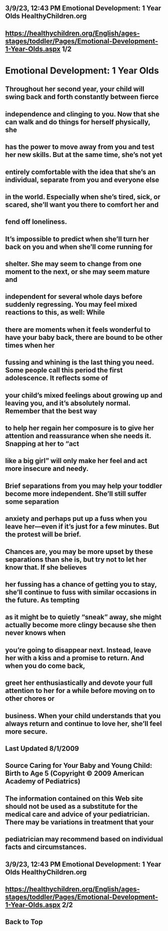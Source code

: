 ## 3/9/23, 12:43 PM Emotional Development: 1 Year Olds HealthyChildren.org 

## https://healthychildren.org/English/ages-stages/toddler/Pages/Emotional-Development-1-Year-Olds.aspx 1/2 

# Emotional Development: 1 Year Olds 

## Throughout her second year, your child will swing back and forth constantly between fierce 

## independence and clinging to you. Now that she can walk and do things for herself physically, she 

## has the power to move away from you and test her new skills. But at the same time, she’s not yet 

## entirely comfortable with the idea that she’s an individual, separate from you and everyone else 

## in the world. Especially when she’s tired, sick, or scared, she’ll want you there to comfort her and 

## fend off loneliness. 

## It’s impossible to predict when she’ll turn her back on you and when she’ll come running for 

## shelter. She may seem to change from one moment to the next, or she may seem mature and 

## independent for several whole days before suddenly regressing. You may feel mixed reactions to this, as well: While 

## there are moments when it feels wonderful to have your baby back, there are bound to be other times when her 

## fussing and whining is the last thing you need. Some people call this period the first adolescence. It reflects some of 

## your child’s mixed feelings about growing up and leaving you, and it’s absolutely normal. Remember that the best way 

## to help her regain her composure is to give her attention and reassurance when she needs it. Snapping at her to “act 

## like a big girl” will only make her feel and act more insecure and needy. 

## Brief separations from you may help your toddler become more independent. She’ll still suffer some separation 

## anxiety and perhaps put up a fuss when you leave her—even if it’s just for a few minutes. But the protest will be brief. 

## Chances are, you may be more upset by these separations than she is, but try not to let her know that. If she believes 

## her fussing has a chance of getting you to stay, she’ll continue to fuss with similar occasions in the future. As tempting 

## as it might be to quietly “sneak” away, she might actually become more clingy because she then never knows when 

## you’re going to disappear next. Instead, leave her with a kiss and a promise to return. And when you do come back, 

## greet her enthusiastically and devote your full attention to her for a while before moving on to other chores or 

## business. When your child understands that you always return and continue to love her, she’ll feel more secure. 

## Last Updated 8/1/2009 

## Source Caring for Your Baby and Young Child: Birth to Age 5 (Copyright © 2009 American Academy of Pediatrics) 

## The information contained on this Web site should not be used as a substitute for the medical care and advice of your pediatrician. There may be variations in treatment that your 

## pediatrician may recommend based on individual facts and circumstances. 


## 3/9/23, 12:43 PM Emotional Development: 1 Year Olds HealthyChildren.org 

## https://healthychildren.org/English/ages-stages/toddler/Pages/Emotional-Development-1-Year-Olds.aspx 2/2 

## Back to Top 


